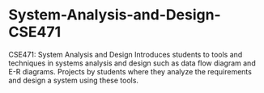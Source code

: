 # System-Analysis-and-Design-CSE471
CSE471: System Analysis and Design Introduces students to tools and techniques in systems analysis and design such as data flow diagram and E-R diagrams. Projects by students where they analyze the requirements and design a system using these tools.
